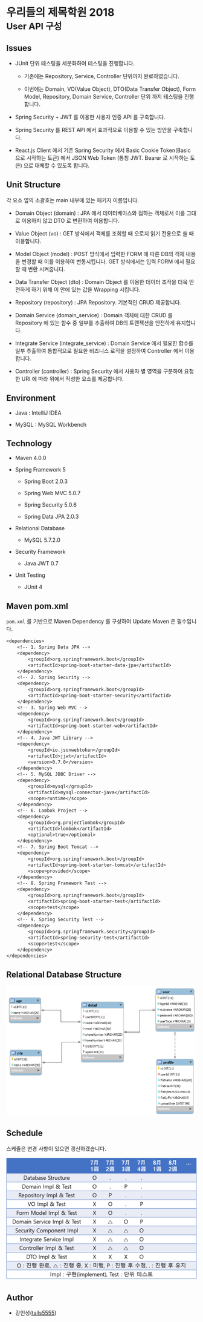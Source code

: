 # 우리들의 제목학원 2018<br/><small>User API 구성</small>

## Issues

- JUnit 단위 테스팅을 세분화하여 테스팅을 진행합니다.

    - 기존에는 Repository, Service, Controller 단위까지 완료하였습니다.
    
    - 이번에는 Domain, VO(Value Object), DTO(Data Transfer Object),  Form Model, Repository, Domain Service, Controller 단위 까지 테스팅을 진행합니다.
    
- Spring Security + JWT 를 이용한 사용자 인증 API 를 구축합니다.

- Spring Security 를 REST API 에서 효과적으로 이용할 수 있는 방안을 구축합니다.

- React.js Client 에서 기존 Spring Security 에서 Basic Cookie Token(Basic 으로 시작하는 토큰) 에서 JSON Web Token (통칭 JWT. Bearer 로 시작하는 토큰) 으로 대체할 수 있도록 합니다.

## Unit Structure

각 요소 옆의 소괄호는 main 내부에 있는 패키지 이름입니다.

- Domain Object (domain) : JPA 에서 데이터베이스와 접하는 객체로서 이를 그대로 이용하지 않고 DTO 로 변환하여 이용합니다.

- Value Object (vo) : GET 방식에서 객체를 조회할 때 오로지 읽기 전용으로 쓸 때 이용합니다.

- Model Object (model) : POST 방식에서 입력한 FORM 에 따른 DB의 객체 내용을 변경할 때 이를 이용하여 변동시킵니다. GET 방식에서는 입력 FORM 에서 필요할 때 변환 시켜줍니다.

- Data Transfer Object (dto) : Domain Object 를 이용한 데이터 조작을 더욱 안전하게 하기 위해 이 안에 있는 값을 Wrapping 시킵니다.

- Repository (repository) : JPA Repository. 기본적인 CRUD 제공합니다.

- Domain Service (domain_service) : Domain 객체에 대한 CRUD 를 Repository 에 있는 함수 중 일부를 추출하여 DB의 트랜젝션을 안전하게 유지합니다.

- Integrate Service (integrate_service) : Domain Service 에서 필요한 함수를 일부 추출하여 통합적으로 필요한 비즈니스 로직을 설정하여 Controller 에서 이용합니다.

- Controller (controller) : Spring Security 에서 사용자 별 영역을 구분하여 요청한 URI 에 따라 위에서 작성한 요소를 제공합니다.

## Environment

- Java : IntelliJ IDEA

- MySQL : MySQL Workbench

## Technology

- Maven 4.0.0

- Spring Framework 5

    - Spring Boot 2.0.3
    
    - Spring Web MVC 5.0.7
    
    - Spring Security 5.0.6

    - Spring Data JPA 2.0.3
    
- Relational Database

    - MySQL 5.7.2.0
    
- Security Framework

    - Java JWT 0.7
    
- Unit Testing

    - JUnit 4

## Maven pom.xml

`pom.xml` 를 기반으로 Maven Dependency 를 구성하여 Update Maven 은 필수입니다.

```
<dependencies>
    <!-- 1. Spring Data JPA -->
    <dependency>
        <groupId>org.springframework.boot</groupId>
        <artifactId>spring-boot-starter-data-jpa</artifactId>
    </dependency>
    <!-- 2. Spring Security -->
    <dependency>
        <groupId>org.springframework.boot</groupId>
        <artifactId>spring-boot-starter-security</artifactId>
    </dependency>
    <!-- 3. Spring Web MVC -->
    <dependency>
        <groupId>org.springframework.boot</groupId>
        <artifactId>spring-boot-starter-web</artifactId>
    </dependency>
    <!-- 4. Java JWT Library -->
    <dependency>
        <groupId>io.jsonwebtoken</groupId>
        <artifactId>jjwt</artifactId>
        <version>0.7.0</version>
    </dependency>
    <!-- 5. MySQL JDBC Driver -->
    <dependency>
        <groupId>mysql</groupId>
        <artifactId>mysql-connector-java</artifactId>
        <scope>runtime</scope>
    </dependency>
    <!-- 6. Lombok Project -->
    <dependency>
        <groupId>org.projectlombok</groupId>
        <artifactId>lombok</artifactId>
        <optional>true</optional>
    </dependency>
    <!-- 7. Spring Boot Tomcat -->
    <dependency>
        <groupId>org.springframework.boot</groupId>
        <artifactId>spring-boot-starter-tomcat</artifactId>
        <scope>provided</scope>
    </dependency>
    <!-- 8. Spring Framework Test -->
    <dependency>
        <groupId>org.springframework.boot</groupId>
        <artifactId>spring-boot-starter-test</artifactId>
        <scope>test</scope>
    </dependency>
    <!-- 9. Spring Security Test -->
    <dependency>
        <groupId>org.springframework.security</groupId>
        <artifactId>spring-security-test</artifactId>
        <scope>test</scope>
    </dependency>
</dependencies>
```

## Relational Database Structure

![pj_composition_user](/UserAPI/image/pj_composition_user.png)

## Schedule

스케쥴은 변경 사항이 있으면 갱신하겠습니다.

![UserAPI_Schedule](/UserAPI/image/UserAPI_Schedule.png)

## Author

- 강인성([tails5555](http://github.com/tails5555))